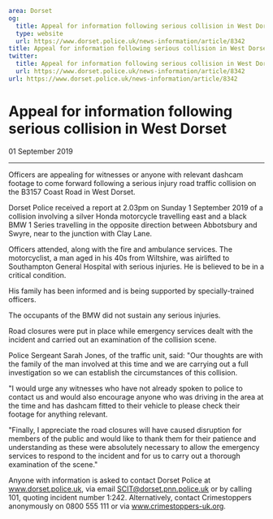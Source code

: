 ```yaml
area: Dorset
og:
  title: Appeal for information following serious collision in West Dorset
  type: website
  url: https://www.dorset.police.uk/news-information/article/8342
title: Appeal for information following serious collision in West Dorset |
twitter:
  title: Appeal for information following serious collision in West Dorset
  url: https://www.dorset.police.uk/news-information/article/8342
url: https://www.dorset.police.uk/news-information/article/8342
```

# Appeal for information following serious collision in West Dorset

01 September 2019

* * *

Officers are appealing for witnesses or anyone with relevant dashcam footage to come forward following a serious injury road traffic collision on the B3157 Coast Road in West Dorset.

Dorset Police received a report at 2.03pm on Sunday 1 September 2019 of a collision involving a silver Honda motorcycle travelling east and a black BMW 1 Series travelling in the opposite direction between Abbotsbury and Swyre, near to the junction with Clay Lane.

Officers attended, along with the fire and ambulance services. The motorcyclist, a man aged in his 40s from Wiltshire, was airlifted to Southampton General Hospital with serious injuries. He is believed to be in a critical condition.

His family has been informed and is being supported by specially-trained officers.

The occupants of the BMW did not sustain any serious injuries.

Road closures were put in place while emergency services dealt with the incident and carried out an examination of the collision scene.

Police Sergeant Sarah Jones, of the traffic unit, said: "Our thoughts are with the family of the man involved at this time and we are carrying out a full investigation so we can establish the circumstances of this collision.

"I would urge any witnesses who have not already spoken to police to contact us and would also encourage anyone who was driving in the area at the time and has dashcam fitted to their vehicle to please check their footage for anything relevant.

"Finally, I appreciate the road closures will have caused disruption for members of the public and would like to thank them for their patience and understanding as these were absolutely necessary to allow the emergency services to respond to the incident and for us to carry out a thorough examination of the scene."

Anyone with information is asked to contact Dorset Police at www.dorset.police.uk, via email SCIT@dorset.pnn.police.uk or by calling 101, quoting incident number 1:242. Alternatively, contact Crimestoppers anonymously on 0800 555 111 or via www.crimestoppers-uk.org.
